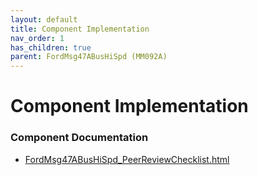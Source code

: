 ```yaml
---
layout: default
title: Component Implementation
nav_order: 1
has_children: true
parent: FordMsg47ABusHiSpd (MM092A)
---
```

# Component Implementation
### Component Documentation

- [FordMsg47ABusHiSpd_PeerReviewChecklist.html](doc/FordMsg47ABusHiSpd_PeerReviewChecklist.html)

